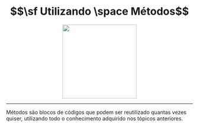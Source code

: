 # $$\sf Utilizando \space Métodos$$

<p align="center">
    <img src="../../imagens/R (3).png" width=200>
</p>

---

Métodos são blocos de códigos que podem ser reutilizado quantas vezes quiser, utilizando todo o conhecimento adquirido nos tópicos anteriores.